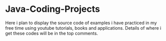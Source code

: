 # Java-Coding-Projects
Here i plan to display the source code of examples i have practiced in my free time using youtube tutorials, books and applications. Details of where i get these codes will be in the top comments.
